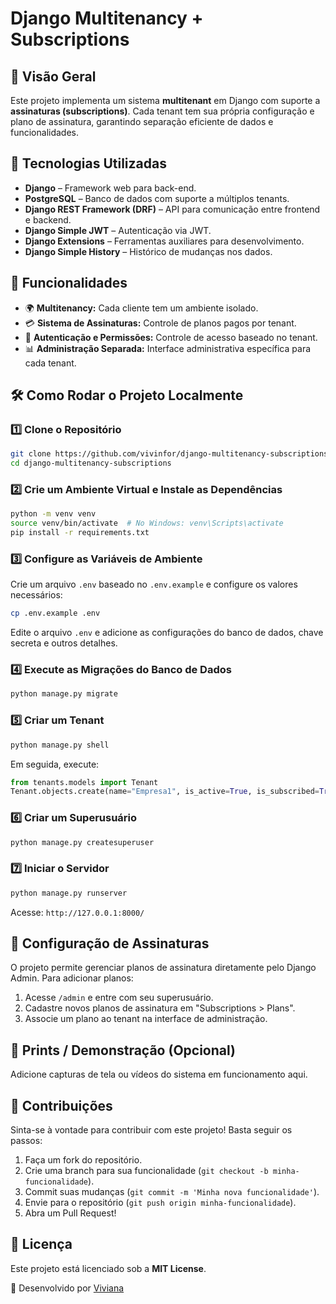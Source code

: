 # Django Multitenancy + Subscriptions

## 📌 Visão Geral
Este projeto implementa um sistema **multitenant** em Django com suporte a **assinaturas (subscriptions)**. Cada tenant tem sua própria configuração e plano de assinatura, garantindo separação eficiente de dados e funcionalidades.

## 🚀 Tecnologias Utilizadas
- **Django** – Framework web para back-end.
- **PostgreSQL** – Banco de dados com suporte a múltiplos tenants.
- **Django REST Framework (DRF)** – API para comunicação entre frontend e backend.
- **Django Simple JWT** – Autenticação via JWT.
- **Django Extensions** – Ferramentas auxiliares para desenvolvimento.
- **Django Simple History** – Histórico de mudanças nos dados.

## 🎯 Funcionalidades
- 🌍 **Multitenancy:** Cada cliente tem um ambiente isolado.
- 💳 **Sistema de Assinaturas:** Controle de planos pagos por tenant.
- 🔑 **Autenticação e Permissões:** Controle de acesso baseado no tenant.
- 📊 **Administração Separada:** Interface administrativa específica para cada tenant.

## 🛠️ Como Rodar o Projeto Localmente

### 1️⃣ Clone o Repositório
```bash
git clone https://github.com/vivinfor/django-multitenancy-subscriptions.git
cd django-multitenancy-subscriptions
```

### 2️⃣ Crie um Ambiente Virtual e Instale as Dependências
```bash
python -m venv venv
source venv/bin/activate  # No Windows: venv\Scripts\activate
pip install -r requirements.txt
```

### 3️⃣ Configure as Variáveis de Ambiente
Crie um arquivo `.env` baseado no `.env.example` e configure os valores necessários:
```bash
cp .env.example .env
```
Edite o arquivo `.env` e adicione as configurações do banco de dados, chave secreta e outros detalhes.

### 4️⃣ Execute as Migrações do Banco de Dados
```bash
python manage.py migrate
```

### 5️⃣ Criar um Tenant
```bash
python manage.py shell
```
Em seguida, execute:
```python
from tenants.models import Tenant
Tenant.objects.create(name="Empresa1", is_active=True, is_subscribed=True)
```

### 6️⃣ Criar um Superusuário
```bash
python manage.py createsuperuser
```

### 7️⃣ Iniciar o Servidor
```bash
python manage.py runserver
```
Acesse: `http://127.0.0.1:8000/`

## 📌 Configuração de Assinaturas
O projeto permite gerenciar planos de assinatura diretamente pelo Django Admin. Para adicionar planos:
1. Acesse `/admin` e entre com seu superusuário.
2. Cadastre novos planos de assinatura em "Subscriptions > Plans".
3. Associe um plano ao tenant na interface de administração.

## 📸 Prints / Demonstração (Opcional)
Adicione capturas de tela ou vídeos do sistema em funcionamento aqui.

## 🤝 Contribuições
Sinta-se à vontade para contribuir com este projeto! Basta seguir os passos:
1. Faça um fork do repositório.
2. Crie uma branch para sua funcionalidade (`git checkout -b minha-funcionalidade`).
3. Commit suas mudanças (`git commit -m 'Minha nova funcionalidade'`).
4. Envie para o repositório (`git push origin minha-funcionalidade`).
5. Abra um Pull Request!

## 📝 Licença
Este projeto está licenciado sob a **MIT License**.

🚀 Desenvolvido por [Viviana](https://github.com/vivinfor)

